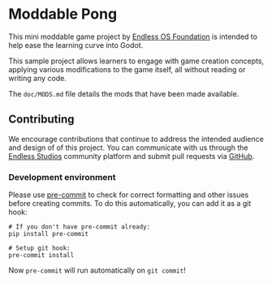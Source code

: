 # Moddable Pong

This mini moddable game project by [Endless OS Foundation](https://endlessos.org) is intended to help ease the learning curve into Godot.

This sample project allows learners to engage with game creation concepts, applying various modifications to the game itself, all without reading or writing any code.

The `doc/MODS.md` file details the mods that have been made available.

## Contributing

We encourage contributions that continue to address the intended audience and
design of of this project. You can communicate with us through the [Endless
Studios](https://endlessstudios.com/studio/games/Moddable-Pong) community
platform and submit pull requests via
[GitHub](https://github.com/endlessm/moddable-pong/).

### Development environment

Please use [pre-commit](https://pre-commit.com) to check for correct formatting
and other issues before creating commits. To do this automatically, you can add
it as a git hook:

```
# If you don't have pre-commit already:
pip install pre-commit

# Setup git hook:
pre-commit install
```

Now `pre-commit` will run automatically on `git commit`!
